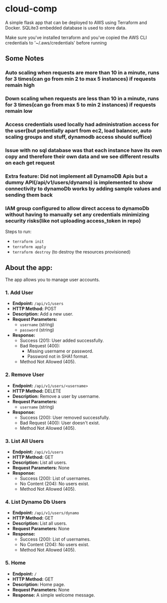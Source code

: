 # cloud-comp
A simple flask app that can be deployed to AWS using Terraform and Docker. SQLite3 embedded database is used to store data.

Make sure you've installed terraform and you've copied the AWS CLI credentials to '~/.aws/credentials' before running

## Some Notes

### Auto scaling when requests are more than 10 in a minute, runs for 3 times(can go from min 2 to max 5 instances) if requests remain high 
### Down scaling when requests are less than 10 in a minute, runs for 3 times(can go from max 5 to min 2 instances) if requests remain low 
### Access credentials used locally had administration access for the user(but potentially apart from ec2, load balancer, auto scaling groups and stuff, dynamodb access should suffice)
### Issue with no sql database was that each instance have its own copy and therefore their own data and we see different results on each get request
### Extra feature: Did not implement all DynamoDB Apis but a dummy API(/api/v1/users/dynamo) is implemented to show connectivity to dynamoDb works by adding sample values and sending them back
### IAM group configured to allow direct access to dynamoDb without having to manually set any credentials minimizing security risks(like not uploading access_token in repo)



Steps to run:
- `terraform init`
- `terraform apply`
- `terraform destroy` (to destroy the resources provisioned)

## About the app:
The app allows you to manage user accounts.

### 1. Add User

- **Endpoint:** `/api/v1/users`
- **HTTP Method:** POST
- **Description:** Add a new user.
- **Request Parameters:**
  - `username` (string)
  - `password` (string)
- **Response:**
  - Success (201): User added successfully.
  - Bad Request (400):
    - Missing username or password.
    - Password not in SHA1 format.
  - Method Not Allowed (405).

### 2. Remove User

- **Endpoint:** `/api/v1/users/<username>`
- **HTTP Method:** DELETE
- **Description:** Remove a user by username.
- **Request Parameters:**
  - `username` (string)
- **Response:**
  - Success (200): User removed successfully.
  - Bad Request (400): User doesn't exist.
  - Method Not Allowed (405).

### 3. List All Users

- **Endpoint:** `/api/v1/users`
- **HTTP Method:** GET
- **Description:** List all users.
- **Request Parameters:** None
- **Response:**
  - Success (200): List of usernames.
  - No Content (204): No users exist.
  - Method Not Allowed (405).

### 4. List Dynamo Db Users

- **Endpoint:** `/api/v1/users/dynamo`
- **HTTP Method:** GET
- **Description:** List all users.
- **Request Parameters:** None
- **Response:**
  - Success (200): List of usernames.
  - No Content (204): No users exist.
  - Method Not Allowed (405).  

### 5. Home

- **Endpoint:** `/`
- **HTTP Method:** GET
- **Description:** Home page.
- **Request Parameters:** None
- **Response:** A simple welcome message.

